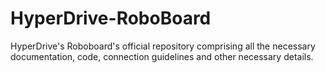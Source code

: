 # HyperDrive-RoboBoard
HyperDrive's Roboboard's official repository comprising all the necessary documentation, code, connection guidelines and other necessary details.   
